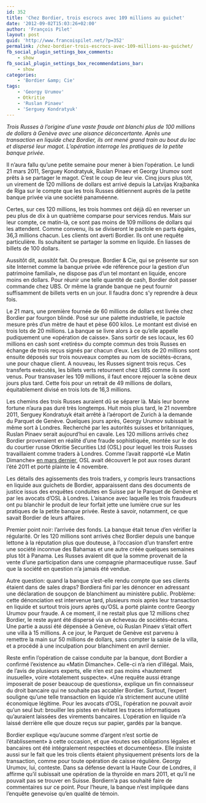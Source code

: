 ```yaml
---
id: 352
title: 'Chez Bordier, trois escrocs avec 109 millions au guichet'
date: '2012-09-02T15:03:26+02:00'
author: 'François Pilet'
layout: post
guid: 'http://www.francoispilet.net/?p=352'
permalink: /chez-bordier-trois-escrocs-avec-109-millions-au-guichet/
fb_social_plugin_settings_box_comments:
    - show
fb_social_plugin_settings_box_recommendations_bar:
    - show
categories:
    - 'Bordier &amp; Cie'
tags:
    - 'Georgy Urumov'
    - Otkritie
    - 'Ruslan Pinaev'
    - 'Serguey Kondratyuk'
---
```


*Trois Russes à l’origine d’une vaste fraude ont blanchi plus de 100 millions de dollars à Genève avec une aisance déconcertante. Après une transaction en liquide chez Bordier, ils ont mené grand train au bout du lac et dispersé leur magot. L’opération interroge les pratiques de la petite banque privée.*

Il n’aura fallu qu’une petite semaine pour mener à bien l’opération. Le lundi 21 mars 2011, Serguey Kondratyuk, Ruslan Pinaev et Georgy Urumov sont prêts à se partager le magot. C’est le coup de leur vie. Cinq jours plus tôt, un virement de 120 millions de dollars est arrivé depuis la Latvijas Krajbanka de Riga sur le compte que les trois Russes détiennent auprès de la petite banque privée via une société panaméenne.

Certes, sur ces 120 millions, les trois hommes ont déjà dû en reverser un peu plus de dix à un quatrième comparse pour services rendus. Mais sur leur compte, ce matin-là, ce sont pas moins de 109 millions de dollars qui les attendent. Comme convenu, ils se diviseront le pactole en parts égales, 36,3 millions chacun. Les clients ont averti Bordier. Ils ont une requête particulière. Ils souhaitent se partager la somme en liquide. En liasses de billets de 100 dollars.

Aussitôt dit, aussitôt fait. Ou presque. Bordier &amp; Cie, qui se présente sur son site Internet comme la banque privée «de référence pour la gestion d’un patrimoine familial», ne dispose pas d’un tel montant en liquide, encore moins en dollars. Pour réunir une telle quantité de cash, Bordier doit passer commande chez UBS. Or même la grande banque ne peut fournir suffisamment de billets verts en un jour. Il faudra donc s’y reprendre à deux fois.

Le 21 mars, une première fournée de 60 millions de dollars est livrée chez Bordier par fourgon blindé. Posé sur une palette industrielle, le pactole mesure près d’un mètre de haut et pèse 600 kilos. Le montant est divisé en trois lots de 20 millions. La banque se livre alors à ce qu’elle appelle pudiquement une «opération de caisse». Sans sortir de ses locaux, les 60 millions en cash sont «retirés» du compte commun des trois Russes en échange de trois reçus signés par chacun d’eux. Les lots de 20 millions sont ensuite déposés sur trois nouveaux comptes au nom de sociétés-écrans, une pour chaque client. A nouveau, les Russes signent trois reçus. Ces transferts exécutés, les billets verts retournent chez UBS comme ils sont venus. Pour transvaser les 109 millions, il faut encore rejouer la scène deux jours plus tard. Cette fois pour un retrait de 49 millions de dollars, équitablement divisé en trois lots de 16,3 millions.

Les chemins des trois Russes auraient dû se séparer là. Mais leur bonne fortune n’aura pas duré très longtemps. Huit mois plus tard, le 21 novembre 2011, Serguey Kondratuyk était arrêté à l’aéroport de Zurich à la demande du Parquet de Genève. Quelques jours après, Georgy Urumov subissait le même sort à Londres. Recherché par les autorités suisses et britanniques, Ruslan Pinaev serait aujourd’hui en cavale. Les 120 millions arrivés chez Bordier provenaient en réalité d’une fraude sophistiquée, montée sur le dos du courtier russe Otkritie Securities Ltd (OSL) pour lequel les trois Russes travaillaient comme traders à Londres. Comme l’avait rapporté «Le Matin Dimanche» [en mars dernier](http://www.francoispilet.net/le-jackpot-des-trois-traders-russes-venait-dune-fraude/), OSL avait découvert le pot aux roses durant l’été 2011 et porté plainte le 4 novembre.

Les détails des agissements des trois traders, y compris leurs transactions en liquide aux guichets de Bordier, apparaissent dans des documents de justice issus des enquêtes conduites en Suisse par le Parquet de Genève et par les avocats d’OSL à Londres. L’aisance avec laquelle les trois fraudeurs ont pu blanchir le produit de leur forfait jette une lumière crue sur les pratiques de la petite banque privée. Reste à savoir, notamment, ce que savait Bordier de leurs affaires.

Premier point noir: l’arrivée des fonds. La banque était tenue d’en vérifier la régularité. Or les 120 millions sont arrivés chez Bordier depuis une banque lettone à la réputation plus que douteuse, à l’occasion d’un transfert entre une société inconnue des Bahamas et une autre créée quelques semaines plus tôt à Panama. Les Russes avaient dit que la somme provenait de la vente d’une participation dans une compagnie pharmaceutique russe. Sauf que la société en question n’a jamais été vendue.

Autre question: quand la banque s’est-elle rendu compte que ses clients étaient dans de sales draps? Bordiera fini par les dénoncer en adressant une déclaration de soupçon de blanchiment au ministère public. Problème: cette dénonciation est intervenue tard, plusieurs mois après leur transaction en liquide et surtout trois jours après qu’OSL a porté plainte contre Georgy Urumov pour fraude. A ce moment, il ne restait plus que 12 millions chez Bordier, le reste ayant été dispersé via un écheveau de sociétés-écrans. Une partie a aussi été dépensée à Genève, où Ruslan Pinaev s’était offert une villa à 15 millions. A ce jour, le Parquet de Genève est parvenu à remettre la main sur 50 millions de dollars, sans compter la saisie de la villa, et a procédé à une inculpation pour blanchiment en avril dernier.

Reste enfin l’opération de caisse conduite par la banque, dont Bordier a confirmé l’existence au «Matin Dimanche». Celle-ci n’a rien d’illégal. Mais, de l’avis de plusieurs experts, elle n’en est pas moins «hautement inusuelle», voire «totalement suspecte». «Une requête aussi étrange imposerait de poser beaucoup de questions», explique un fin connaisseur du droit bancaire qui ne souhaite pas accabler Bordier. Surtout, l’expert souligne qu’une telle transaction en liquide n’a strictement aucune utilité économique légitime. Pour les avocats d’OSL, l’opération ne pouvait avoir qu’un seul but: brouiller les pistes en évitant les traces informatiques qu’auraient laissées des virements bancaires. L’opération en liquide n’a laissé derrière elle que douze reçus sur papier, gardés par la banque.

Bordier explique «qu’aucune somme d’argent n’est sortie de l’établissement» à cette occasion, et que «toutes ses obligations légales et bancaires ont été intégralement respectées et documentées». Elle insiste aussi sur le fait que les trois clients étaient physiquement présents lors de la transaction, comme pour toute opération de caisse régulière. Georgy Urumov, lui, conteste. Dans sa défense devant la Haute Cour de Londres, il affirme qu’il subissait une opération de la thyroïde en mars 2011, et qu’il ne pouvait pas se trouver en Suisse. Bordiern’a pas souhaité faire de commentaires sur ce point. Pour l’heure, la banque n’est impliquée dans l’enquête genevoise qu’en qualité de témoin.